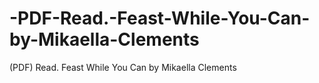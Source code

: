 # -PDF-Read.-Feast-While-You-Can-by-Mikaella-Clements
(PDF) Read. Feast While You Can by Mikaella  Clements
